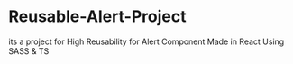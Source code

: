 # Reusable-Alert-Project
its a project for High Reusability for Alert Component Made in React Using SASS &amp; TS 
